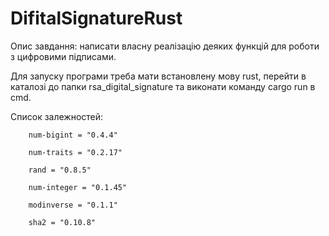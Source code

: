 # DifitalSignatureRust
Опис завдання: написати власну реалізацію деяких функцій для роботи з цифровими підписами.


Для запуску програми треба мати встановлену мову rust, перейти в каталозі до папки rsa_digital_signature та виконати команду cargo run в cmd.


Список залежностей: 

        num-bigint = "0.4.4"
        
        num-traits = "0.2.17"
        
        rand = "0.8.5"
        
        num-integer = "0.1.45"
        
        modinverse = "0.1.1"
        
        sha2 = "0.10.8"
        